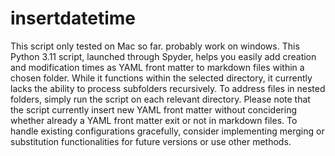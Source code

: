 # insertdatetime
This script only tested on Mac so far. probably work on windows.
This Python 3.11 script, launched through Spyder, helps you easily add creation and modification times as YAML front matter to markdown files within a chosen folder. While it functions within the selected directory, it currently lacks the ability to process subfolders recursively. 
To address files in nested folders, simply run the script on each relevant directory. 
Please note that the script currently insert new YAML front matter without concidering whether already a YAML front matter exit or not in markdown files. 
To handle existing configurations gracefully, consider implementing merging or substitution functionalities for future versions or use other methods.
